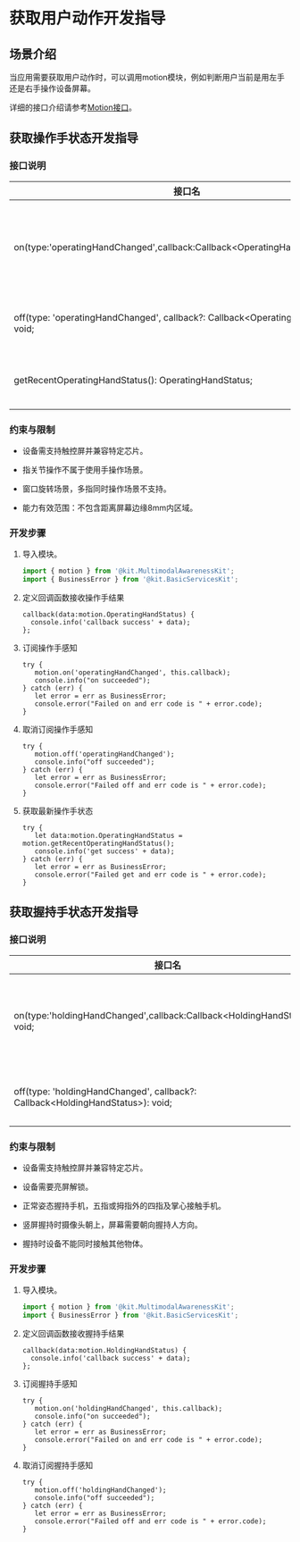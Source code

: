 # 获取用户动作开发指导

## 场景介绍

当应用需要获取用户动作时，可以调用motion模块，例如判断用户当前是用左手还是右手操作设备屏幕。

详细的接口介绍请参考[Motion接口](../../reference/apis-multimodalawareness-kit/js-apis-awareness-motion.md)。

## 获取操作手状态开发指导

### 接口说明

| 接口名                                                       | 描述                                   |
| ------------------------------------------------------------ | -------------------------------------- |
| on(type:'operatingHandChanged',callback:Callback&lt;OperatingHandStatus&gt;):void; | 订阅操作手感知，操作手结果通过callback返回。 |
| off(type: 'operatingHandChanged', callback?: Callback&lt;OperatingHandStatus&gt;): void; | 取消订阅操作手感知。                   |
| getRecentOperatingHandStatus(): OperatingHandStatus;         | 获取最新的操作手状态。                 |

### 约束与限制

 - 设备需支持触控屏并兼容特定芯片。

 - 指关节操作不属于使用手操作场景。

 - 窗口旋转场景，多指同时操作场景不支持。

 - 能力有效范围：不包含距离屏幕边缘8mm内区域。

### 开发步骤

1. 导入模块。

   ```ts
   import { motion } from '@kit.MultimodalAwarenessKit';
   import { BusinessError } from '@kit.BasicServicesKit';
   ```

2. 定义回调函数接收操作手结果

   ```
   callback(data:motion.OperatingHandStatus) {
     console.info('callback success' + data);
   };
   ```

3. 订阅操作手感知

   ```
   try {
      motion.on('operatingHandChanged', this.callback);
      console.info("on succeeded");
   } catch (err) {
      let error = err as BusinessError;
      console.error("Failed on and err code is " + error.code);
   }
   ```

4. 取消订阅操作手感知

   ```
   try {
      motion.off('operatingHandChanged');
      console.info("off succeeded");
   } catch (err) {
      let error = err as BusinessError;
      console.error("Failed off and err code is " + error.code);
   }
   ```

5. 获取最新操作手状态

   ```
   try {
      let data:motion.OperatingHandStatus = motion.getRecentOperatingHandStatus();
      console.info('get success' + data);
   } catch (err) {
      let error = err as BusinessError;
      console.error("Failed get and err code is " + error.code);
   }
   ```


## 获取握持手状态开发指导

### 接口说明

| 接口名                                                       | 描述                                   |
| ------------------------------------------------------------ | -------------------------------------- |
| on(type:'holdingHandChanged',callback:Callback&lt;HoldingHandStatus&gt;): void; | 订阅握持手感知，感知结果通过callback返回。 |
| off(type: 'holdingHandChanged', callback?: Callback&lt;HoldingHandStatus&gt;): void; | 取消订阅握持手感知。                   |

### 约束与限制

 - 设备需支持触控屏并兼容特定芯片。

 - 设备需要亮屏解锁。

 - 正常姿态握持手机，五指或拇指外的四指及掌心接触手机。

 - 竖屏握持时摄像头朝上，屏幕需要朝向握持人方向。

 - 握持时设备不能同时接触其他物体。

### 开发步骤

1. 导入模块。

   ```ts
   import { motion } from '@kit.MultimodalAwarenessKit';
   import { BusinessError } from '@kit.BasicServicesKit';
   ```

2. 定义回调函数接收握持手结果

   ```
   callback(data:motion.HoldingHandStatus) {
     console.info('callback success' + data);
   };
   ```

3. 订阅握持手感知

   ```
   try {
      motion.on('holdingHandChanged', this.callback);
      console.info("on succeeded");
   } catch (err) {
      let error = err as BusinessError;
      console.error("Failed on and err code is " + error.code);
   }
   ```

4. 取消订阅握持手感知

   ```
   try {
      motion.off('holdingHandChanged');
      console.info("off succeeded");
   } catch (err) {
      let error = err as BusinessError;
      console.error("Failed off and err code is " + error.code);
   }
   ```
